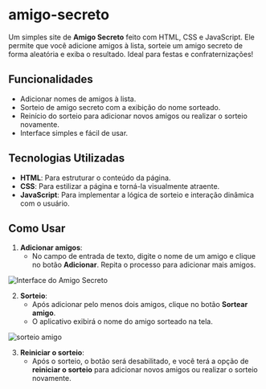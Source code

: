 # amigo-secreto

Um simples site de **Amigo Secreto** feito com HTML, CSS e JavaScript. Ele permite que você adicione amigos à lista, sorteie um amigo secreto de forma aleatória e exiba o resultado. Ideal para festas e confraternizações!

## Funcionalidades

- Adicionar nomes de amigos à lista.
- Sorteio de amigo secreto com a exibição do nome sorteado.
- Reinício do sorteio para adicionar novos amigos ou realizar o sorteio novamente.
- Interface simples e fácil de usar.

## Tecnologias Utilizadas

- **HTML**: Para estruturar o conteúdo da página.
- **CSS**: Para estilizar a página e torná-la visualmente atraente.
- **JavaScript**: Para implementar a lógica de sorteio e interação dinâmica com o usuário.

## Como Usar
1. **Adicionar amigos**:
   - No campo de entrada de texto, digite o nome de um amigo e clique no botão **Adicionar**. Repita o processo para adicionar mais amigos.
  
![Interface do Amigo Secreto](https://files.oaiusercontent.com/file-KoFmmS4PwDMFAqSUBKM6mi?se=2025-03-09T00%3A11%3A04Z&sp=r&sv=2024-08-04&sr=b&rscc=max-age%3D299%2C%20immutable%2C%20private&rscd=attachment%3B%20filename%3Dimage.png&sig=1Bza/ss39LUG7LQoXIOwLjzGU7I5LV6GnBUXHGodIe4%3D)
   
2. **Sorteio**:
   - Após adicionar pelo menos dois amigos, clique no botão **Sortear amigo**.
   - O aplicativo exibirá o nome do amigo sorteado na tela.

![sorteio amigo](https://files.oaiusercontent.com/file-5uuub6bAvrnfh4SAbPhs2j?se=2025-03-09T00%3A12%3A23Z&sp=r&sv=2024-08-04&sr=b&rscc=max-age%3D299%2C%20immutable%2C%20private&rscd=attachment%3B%20filename%3Dimage.png&sig=DaDDULaUCi9DbkFBetGoiraoEJxOyUwRm1BMZYSSMXU%3D)
   
3. **Reiniciar o sorteio**:
   - Após o sorteio, o botão será desabilitado, e você terá a opção de **reiniciar o sorteio** para adicionar novos amigos ou realizar o sorteio novamente.
